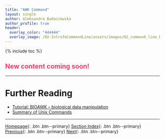 ```yaml
---
title: "AWK Command"
layout: single
author: Aleksandra Badaczewska
author_profile: true
header:
  overlay_color: "444444"
  overlay_image: /02-IntroToCommandLine/assets/images/02_command_line_banner.png
---
```


{% include toc %}

## <span style="color: #ff3870;">New content coming soon!</span>






___
# Further Reading
* [Tutorial: BIOAWK – biological data manipulation](03D-tutorial-unix-bioawk.md)
* [Summary of Unix Commands](04-unix-cheat-sheet.md)

___

[Homepage](../index.md){: .btn  .btn--primary}
[Section Index](00-IntroToCommandLine-LandingPage.md){: .btn  .btn--primary}
[Previous](03B-tutorial-unix-sed.md){: .btn  .btn--primary}
[Next](03D-tutorial-unix-bioawk.md){: .btn  .btn--primary}
